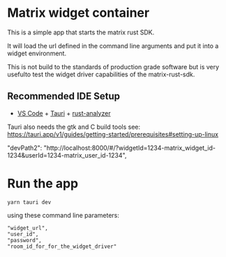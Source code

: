 # Matrix widget container

This is a simple app that starts the matrix rust SDK.

It will load the url defined in the command line arguments and put it into a widget environment.

This is not build to the standards of production grade software but is very usefulto test the widget driver capabilities of the matrix-rust-sdk.



## Recommended IDE Setup

- [VS Code](https://code.visualstudio.com/) + [Tauri](https://marketplace.visualstudio.com/items?itemName=tauri-apps.tauri-vscode) + [rust-analyzer](https://marketplace.visualstudio.com/items?itemName=rust-lang.rust-analyzer)

Tauri also needs the gtk and C build tools see: https://tauri.app/v1/guides/getting-started/prerequisites#setting-up-linux

"devPath2": "http://localhost:8000/#/?widgetId=1234-matrix_widget_id-1234&userId=1234-matrix_user_id-1234",

# Run the app

`yarn tauri dev`

using these command line parameters:

```
"widget_url",
"user_id",
"password",
"room_id_for_for_the_widget_driver"
```